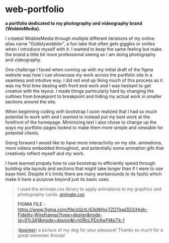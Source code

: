 # web-portfolio
**a portfolio dedicated to my photography and videography brand {WobbleMedia}.**

I created WobbleMedia through multiple different iterations of my online alias name "Gobblywobbler", a fun take that often gets giggles or smiles when I introduce myself with it. I wanted to keep the same feeling but make the brand a little bit more professional seeing as I am doing photography and videography.

One challenge I faced when coming up with my initial draft of the figma website was how I can showcase my work across the portfolio site in a seamless and intuitive way. I did not end up liking much of this process as it was my first time dealing with front end work and I was hesitant to get creative with the layout. I made things particularly hard by changing the outlines from breakpoint to breakpoint and hiding my actual work in smaller sections around the site.

When beginning coding with bootstrap I soon realized that I had so much potential to work with and I wanted to instead put my best work at the forefront of the homepage. Minimizing text I also chose to change up the ways my portfolio pages looked to make them more simple and viewable for potential clients.

Going forward I would like to have more interactivity on my site. animations, more videos embedded throughout, and potentially some animation gifs that creatively reflect myself and my work.

I have learned propely how to use bootstrap to efficiently speed through building site layouts and sections that might take longer than if I were to use base html. Despite it's limits there are many workarounds to its faults which make it have a purpose beyond just its basic uses.

> I used the animate.css library to apply animations to my graphics and photography cards: [animate.css](https://cdnjs.cloudflare.com/ajax/libs/animate.css/4.1.1/animate.min.css)

> **FIGMA FILE -** https://www.figma.com/file/zQctLj53pNHxr7ZOTkwDD3/High-Fidelity-Wireframes?type=design&node-id=0%3A1&mode=design&t=h0RcLPDz4wFMsiTk-1 

> ([boomer](https://imgur.com/a/NYXHdKE)) a picture of my dog for your pleasure! Thanks so much for a great semester Anoop!
